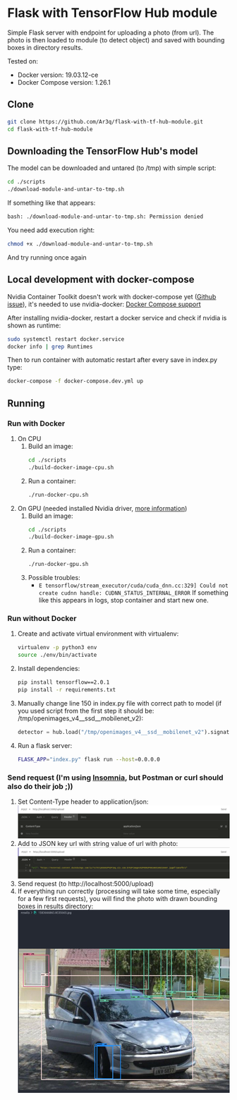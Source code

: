# Flask with TensorFlow Hub module

Simple Flask server with endpoint for uploading a photo (from url). The photo is then loaded to module (to detect object) and saved with bounding boxes in directory results.

Tested on: 
 - Docker version: 19.03.12-ce
 - Docker Compose version: 1.26.1

## Clone

```bash
git clone https://github.com/Ar3q/flask-with-tf-hub-module.git
cd flask-with-tf-hub-module
```

## Downloading the TensorFlow Hub's model

The model can be downloaded and untared (to /tmp) with simple script:

```bash
cd ./scripts
./download-module-and-untar-to-tmp.sh
```

If something like that appears:

```bash
bash: ./download-module-and-untar-to-tmp.sh: Permission denied
```

You need add execution right:

```bash
chmod +x ./download-module-and-untar-to-tmp.sh
```

And try running once again


## Local development with docker-compose

Nvidia Container Toolkit doesn't work with docker-compose yet ([Github issue](https://github.com/docker/compose/issues/6691)), it's needed to use nvidia-docker: [Docker Compose support](https://github.com/NVIDIA/nvidia-docker/wiki#do-you-support-docker-compose)

After installing nvidia-docker, restart a docker service and check if nvidia is shown as runtime:

```bash
sudo systemctl restart docker.service
docker info | grep Runtimes
```

Then to run container with automatic restart after every save in index.py type:

```bash
docker-compose -f docker-compose.dev.yml up
```

## Running

### Run with Docker

1. On CPU
	1. Build an image:
		```bash
		cd ./scripts
		./build-docker-image-cpu.sh
		```
	2. Run a container:
        ```bash
		./run-docker-cpu.sh
		```
2. On GPU (needed installed Nvidia driver, [more information](https://www.tensorflow.org/install/docker#gpu_support))
	1. Build an image:
		```bash
		cd ./scripts
		./build-docker-image-gpu.sh
		```
	2. Run a container:
        ```bash
		./run-docker-gpu.sh
		```
	3. Possible troubles:
		- `E tensorflow/stream_executor/cuda/cuda_dnn.cc:329] Could not create cudnn handle: CUDNN_STATUS_INTERNAL_ERROR`
		If something like this appears in logs, stop container and start new one.

### Run without Docker

1. Create and activate virtual environment with virtualenv:
	```bash
	virtualenv -p python3 env
    source ./env/bin/activate
	```
2. Install dependencies:
   	```bash
    pip install tensorflow==2.0.1
    pip install -r requirements.txt
	```
3. Manually change line 150 in index.py file with correct path to model (if you used script from the first step it should be: /tmp/openimages_v4__ssd__mobilenet_v2):
   	```python
    detector = hub.load("/tmp/openimages_v4__ssd__mobilenet_v2").signatures['default'] 
	```
4. Run a flask server:
	```bash
	FLASK_APP="index.py" flask run --host=0.0.0.0
	```

### Send request (I'm using [Insomnia](https://insomnia.rest/), but Postman or curl should also do their job ;))

1. Set Content-Type header to application/json:
       ![content type](/screens/content-type1.png)
2. Add to JSON key url with string value of url with photo:
       ![JSON body](/screens/json-body1.png)
3. Send request (to http://localhost:5000/upload)
4. If everything run correctly (processing will take some time, especially for a few first requests), you will find the photo with drawn bounding boxes in results directory:
       ![result](/screens/result-1.png)